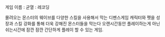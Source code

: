게임 이름 : 균열 : 레코딩

몰려오는 몬스터의 웨이브를 다양한 스킬을 사용해서 막는 디펜스게임
캐릭터와 펫을 성장과 스킬 강화를 통해 더욱 강해진 몬스터들을 막는다
오랜시간동안 플레이하는게 아닌 쉬는시간에 잠깐 잠깐 간단하게 플레이 할 수 있는 게임.